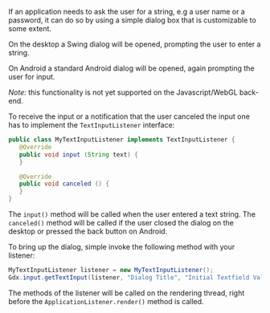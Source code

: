 If an application needs to ask the user for a string, e.g a user name or a password, it can do so by using a simple dialog box that is customizable to some extent.

On the desktop a Swing dialog will be opened, prompting the user to enter a string.

On Android a standard Android dialog will be opened, again prompting the user for input.

*Note:* this functionality is not yet supported on the Javascript/WebGL back-end. 

To receive the input or a notification that the user canceled the input one has to implement the `TextInputListener` interface:

```java
public class MyTextInputListener implements TextInputListener {
   @Override
   public void input (String text) {
   }

   @Override
   public void canceled () {
   }
}
```

The `input()` method will be called when the user entered a text string. The `canceled()` method will be called if the user closed the dialog on the desktop or pressed the back button on Android.

To bring up the dialog, simple invoke the following method with your listener:

```java
MyTextInputListener listener = new MyTextInputListener();
Gdx.input.getTextInput(listener, "Dialog Title", "Initial Textfield Value");
```

The methods of the listener will be called on the rendering thread, right before the `ApplicationListener.render()` method is called.